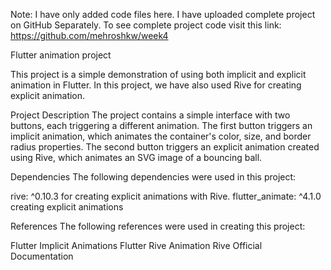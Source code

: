 Note:
I have only added code files here. I have uploaded complete project on GitHub Separately.
To see complete project code visit this link:
https://github.com/mehroshkw/week4


Flutter animation project

This project is a simple demonstration of using both implicit and explicit animation in Flutter. In this project, we have also used Rive for creating explicit animation.

Project Description
The project contains a simple interface with two buttons, each triggering a different animation. The first button triggers an implicit animation, which animates the container's color, size, and border radius properties. The second button triggers an explicit animation created using Rive, which animates an SVG image of a bouncing ball.


Dependencies
The following dependencies were used in this project:

rive: ^0.10.3 for creating explicit animations with Rive.
flutter_animate: ^4.1.0 creating explicit animations

References
The following references were used in creating this project:

Flutter Implicit Animations
Flutter Rive Animation
Rive Official Documentation
